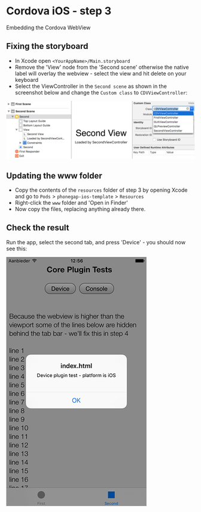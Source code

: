 Cordova iOS - step 3
====================
Embedding the Cordova WebView

## Fixing the storyboard
- In Xcode open `<YourAppName>/Main.storyboard`
- Remove the 'View' node from the 'Second scene' otherwise the native label will overlay the webview - select the view and hit delete on your keyboard
- Select the ViewController in the `Second scene` as shown in the screenshot below and change the `Custom class` to `CDVViewController`:

![ScreenShot](custom-class.png)

## Updating the www folder
- Copy the contents of the `resources` folder of step 3 by opening Xcode and go to `Pods` > `phonegap-ios-template` > `Resources`
- Right-click the `www` folder and 'Open in Finder'
- Now copy the files, replacing anything already there. 

## Check the result
Run the app, select the second tab, and press 'Device' - you should now see this:

![ScreenShot](result.png)